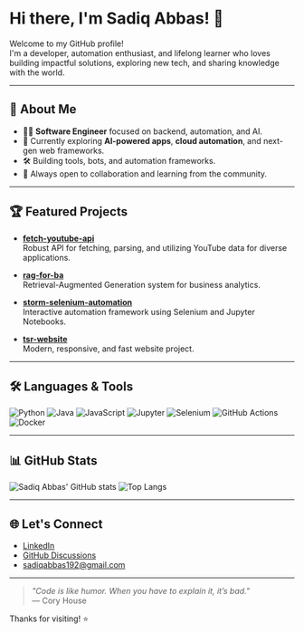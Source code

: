# Hi there, I'm Sadiq Abbas! 👋

Welcome to my GitHub profile!  
I'm a developer, automation enthusiast, and lifelong learner who loves building impactful solutions, exploring new tech, and sharing knowledge with the world.

---

## 🚀 About Me

- 🧑‍💻 **Software Engineer** focused on backend, automation, and AI.
- 🌱 Currently exploring **AI-powered apps**, **cloud automation**, and next-gen web frameworks.
- 🛠️ Building tools, bots, and automation frameworks.
- 🤝 Always open to collaboration and learning from the community.

---

## 🏆 Featured Projects

- [**fetch-youtube-api**](https://github.com/devtitus/YouTube-Data-Fetcher-API)  
  Robust API for fetching, parsing, and utilizing YouTube data for diverse applications.

- [**rag-for-ba**](https://github.com/sadiqabbas192/rag-for-ba)  
  Retrieval-Augmented Generation system for business analytics.

- [**storm-selenium-automation**](https://github.com/sadiqabbas192/storm-selenium-automation)  
  Interactive automation framework using Selenium and Jupyter Notebooks.

- [**tsr-website**](https://github.com/sadiqabbas192/tsr-website)  
  Modern, responsive, and fast website project.

---

## 🛠️ Languages & Tools

![Python](https://img.shields.io/badge/Python-3776AB?style=flat-square&logo=python&logoColor=white)
![Java](https://img.shields.io/badge/Java-ED8B00?style=flat-square&logo=java&logoColor=white)
![JavaScript](https://img.shields.io/badge/JavaScript-F7DF1E?style=flat-square&logo=javascript&logoColor=black)
![Jupyter](https://img.shields.io/badge/Jupyter-F37626?style=flat-square&logo=jupyter&logoColor=white)
![Selenium](https://img.shields.io/badge/Selenium-43B02A?style=flat-square&logo=selenium&logoColor=white)
![GitHub Actions](https://img.shields.io/badge/GitHub_Actions-2088FF?style=flat-square&logo=github-actions&logoColor=white)
![Docker](https://img.shields.io/badge/Docker-2496ED?style=flat-square&logo=docker&logoColor=white)

---

## 📊 GitHub Stats

<!-- Replace with your preferred GitHub stats card! -->
![Sadiq Abbas' GitHub stats](https://github-readme-stats.vercel.app/api?username=sadiqabbas192&show_icons=true&theme=react)
![Top Langs](https://github-readme-stats.vercel.app/api/top-langs/?username=sadiqabbas192&layout=compact&theme=react)

---

## 🌐 Let's Connect

- [LinkedIn](https://www.linkedin.com/in/sadiqabbas192/)
- [GitHub Discussions](https://github.com/sadiqabbas192/sadiqabbas192/discussions)
- [sadiqabbas192@gmail.com](mailto:sadiqabbas192@gmail.com)

---

> *"Code is like humor. When you have to explain it, it’s bad."*  
> — Cory House

Thanks for visiting! ⭐️
